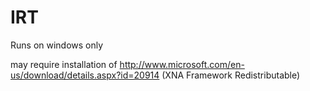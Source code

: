IRT
===

Runs on windows only

may require installation of http://www.microsoft.com/en-us/download/details.aspx?id=20914 (XNA Framework Redistributable)
